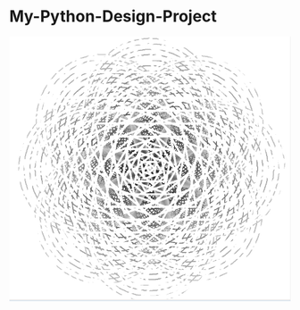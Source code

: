 # My-Python-Design-Project
<img src= "https://github.com/CWu7657/My-Python-Design-Project/blob/master/snow.PNG">

